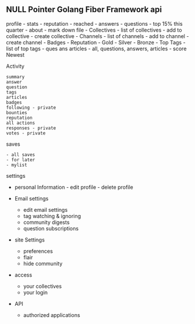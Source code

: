 ## NULL Pointer Golang Fiber Framework api

profile 
    - stats 
        - reputation
        - reached 
        - answers
        - questions
        - top 15% this quarter
    - about
        - mark down file 
    - Collectives
        - list of collectives 
        - add to collective 
        - create collective
    - Channels
        - list of channels 
        - add to channel 
        - create channel
    - Badges
        - Reputation 
        - Gold 
        - Silver
        - Bronze
    - Top Tags 
        - list of top tags 
    - ques ans articles
        - all, questions, answers, articles
        - score Newest

Activity 

    summary
    answer
    question
    tags
    articles
    badges
    following - private
    bounties
    reputation
    all actions 
    responses - private
    votes - private

saves

    - all saves 
    - for later 
    - mylist

settings 
- personal Information
      - edit profile 
      - delete profile
- Email settings 
    - edit email settings 
    - tag watching & ignoring 
    - community digests 
    - question subscriptions

- site Settings 
    - preferences 
    - flair
    - hide community 
- access
    - your collectives 
    - your login
- API 
    - authorized applications
 
